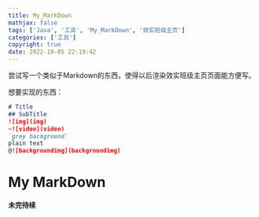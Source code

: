 ```yaml
---
title: My_MarkDown
mathjax: false
tags: ['Java', '工具', 'My_MarkDown', '效实班级主页']
categories: ['工具']
copyright: true
date: 2022-10-05 22:19:42
---
```


尝试写一个类似于Markdown的东西，使得以后渲染效实班级主页页面能方便写。

想要实现的东西：

```markdown
# Title
## SubTitle
![img](img)
~![video](video)
`grey background`
plain text
@![backgroundimg](backgroundimg)

```

<!-- More -->

# My MarkDown

**未完待续**
